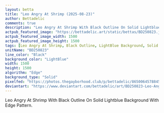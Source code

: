 ```yaml
---
layout: betta
title: "Leo Angry At Shrimp (2025-08-23)"
author: Bettadelic
comments: true
description: "Leo Angry At Shrimp With Black Outline On Solid Lightblue Background With Edge Pattern."
actpub_featured_image: "https://bettadelic.art/static/bettas/BD250823.jpg"
actpub_featured_image_width: 1500
actpub_featured_image_height: 1500
tags: [Leo Angry At Shrimp, Black Outline, LightBlue Background, Solid Background Pattern, Edge Pattern, August 2025]
unitName: "BD250823"
line_color: "Black"
background_color: "LightBlue"
width: 1500
height: 1500
algorithm: "Edge"
background_type: "Solid"
pixelfed: "https://photos.thegayborhood.club/p/bettadelic/865006457884538393"
deviantart: "https://www.deviantart.com/bettadelic/art/BD250823-Leo-Angry-At-Shrimp-2025-08-23-1233483403"
---
```


Leo Angry At Shrimp With Black Outline On Solid Lightblue Background With Edge Pattern.
